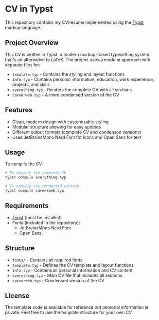 # CV in Typst

This repository contains my CV/resume implemented using the [Typst](https://typst.app/) markup language.

## Project Overview

This CV is written in Typst, a modern markup-based typesetting system that's an alternative to LaTeX. The project uses a modular approach with separate files for:

- `template.typ` - Contains the styling and layout functions
- `info.typ` - Contains personal information, education, work experience, projects, and skills
- `everything.typ` - Renders the complete CV with all sections
- `careerweb.typ` - A more condensed version of the CV

## Features

- Clean, modern design with customizable styling
- Modular structure allowing for easy updates
- Different output formats (complete CV and condensed versions)
- Uses JetBrainsMono Nerd Font for icons and Open Sans for text

## Usage

To compile the CV:

```bash
# To compile the complete CV
typst compile everything.typ

# To compile the condensed version
typst compile careerweb.typ
```

## Requirements

- [Typst](https://typst.app/) (must be installed)
- Fonts (included in the repository):
  - JetBrainsMono Nerd Font
  - Open Sans

## Structure

- `fonts/` - Contains all required fonts
- `template.typ` - Defines the CV template and layout functions
- `info.typ` - Contains all personal information and CV content
- `everything.typ` - Main CV file that includes all sections
- `careerweb.typ` - Condensed version of the CV

## License

The template code is available for reference but personal information is private. Feel free to use the template structure for your own CV.